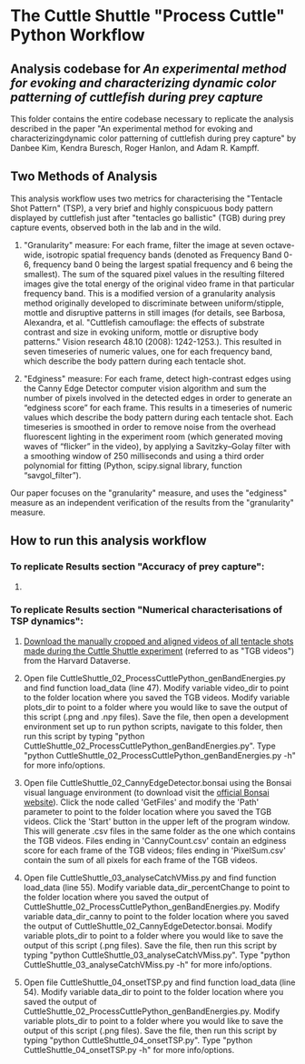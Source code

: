 # The Cuttle Shuttle "Process Cuttle" Python Workflow

## Analysis codebase for *An experimental method for evoking and characterizing dynamic color patterning of cuttlefish during prey capture*

This folder contains the entire codebase necessary to replicate the analysis described in the paper "An experimental method for evoking and characterizingdynamic color patterning of cuttlefish during prey capture" by Danbee Kim, Kendra Buresch, Roger Hanlon, and Adam R. Kampff. 

## Two Methods of Analysis

This analysis workflow uses two metrics for characterising the "Tentacle Shot Pattern" (TSP), a very brief and highly conspicuous body pattern displayed by cuttlefish just after "tentacles go ballistic" (TGB) during prey capture events, observed both in the lab and in the wild.

1) "Granularity" measure:  For each frame, filter the image at seven octave-wide, isotropic spatial frequency bands (denoted as Frequency Band 0-6, frequency band 0 being the largest spatial frequency and 6 being the smallest).  The sum of the squared pixel values in the resulting filtered images give the total energy of the original video frame in that particular frequency band.  This is a modified version of a granularity analysis method originally developed to discriminate between uniform/stipple, mottle and disruptive patterns in still images (for details, see Barbosa, Alexandra, et al. "Cuttlefish camouflage: the effects of substrate contrast and size in evoking uniform, mottle or disruptive body patterns." Vision research 48.10 (2008): 1242-1253.). This resulted in seven timeseries of numeric values, one for each frequency band, which describe the body pattern during each tentacle shot. 

2) "Edginess" measure:  For each frame, detect high-contrast edges using the Canny Edge Detector computer vision algorithm and sum the number of pixels involved in the detected edges in order to generate an “edginess score” for each frame.  This results in a timeseries of numeric values which describe the body pattern during each tentacle shot.  Each timeseries is smoothed in order to remove noise from the overhead fluorescent lighting in the experiment room (which generated moving waves of “flicker” in the video), by applying a Savitzky–Golay filter with a smoothing window of 250 milliseconds and using a third order polynomial for fitting (Python, scipy.signal library, function “savgol_filter”).

Our paper focuses on the "granularity" measure, and uses the "edginess" measure as an independent verification of the results from the "granularity" measure. 

## How to run this analysis workflow

### To replicate Results section "Accuracy of prey capture":

1) 

### To replicate Results section "Numerical characterisations of TSP dynamics":

1) [Download the manually cropped and aligned videos of all tentacle shots made during the Cuttle Shuttle experiment](https://doi.org/10.7910/DVN/7H82AW) (referred to as "TGB videos") from the Harvard Dataverse. 

2) Open file CuttleShuttle_02_ProcessCuttlePython_genBandEnergies.py and find function load_data (line 47). Modify variable video_dir to point to the folder location where you saved the TGB videos. Modify variable plots_dir to point to a folder where you would like to save the output of this script (.png and .npy files). Save the file, then open a development environment set up to run python scripts, navigate to this folder, then run this script by typing "python CuttleShuttle_02_ProcessCuttlePython_genBandEnergies.py". Type "python CuttleShuttle_02_ProcessCuttlePython_genBandEnergies.py -h" for more info/options. 

3) Open file CuttleShuttle_02_CannyEdgeDetector.bonsai using the Bonsai visual language environment (to download visit the [official Bonsai website](https://bonsai-rx.org/)). Click the node called 'GetFiles' and modify the 'Path' parameter to point to the folder location where you saved the TGB videos. Click the 'Start' button in the upper left of the program window. This will generate .csv files in the same folder as the one which contains the TGB videos. Files ending in 'CannyCount.csv' contain an edginess score for each frame of the TGB videos; files ending in 'PixelSum.csv' contain the sum of all pixels for each frame of the TGB videos. 

4) Open file CuttleShuttle_03_analyseCatchVMiss.py and find function load_data (line 55). Modify variable data_dir_percentChange to point to the folder location where you saved the output of CuttleShuttle_02_ProcessCuttlePython_genBandEnergies.py. Modify variable data_dir_canny to point to the folder location where you saved the output of CuttleShuttle_02_CannyEdgeDetector.bonsai. Modify variable plots_dir to point to a folder where you would like to save the output of this script (.png files). Save the file, then run this script by typing "python CuttleShuttle_03_analyseCatchVMiss.py". Type "python CuttleShuttle_03_analyseCatchVMiss.py -h" for more info/options. 

5) Open file CuttleShuttle_04_onsetTSP.py and find function load_data (line 54). Modify variable data_dir to point to the folder location where you saved the output of CuttleShuttle_02_ProcessCuttlePython_genBandEnergies.py. Modify variable plots_dir to point to a folder where you would like to save the output of this script (.png files). Save the file, then run this script by typing "python CuttleShuttle_04_onsetTSP.py". Type "python CuttleShuttle_04_onsetTSP.py -h" for more info/options. 

